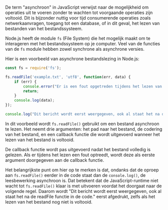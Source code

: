 De term "asynchroon" in JavaScript verwijst naar de mogelijkheid om operaties uit te voeren zonder te wachten tot voorgaande operaties zijn voltooid. Dit is bijzonder nuttig voor tijd consumerende operaties zoals netwerkaanvragen, toegang tot een database, of in dit geval, het lezen van bestanden van het bestandssysteem.

Node.js heeft de module `fs` (File System) die het mogelijk maakt om te interageren met het bestandssysteem op je computer. Veel van de functies van de `fs` module hebben zowel synchrone als asynchrone versies.

Hier is een voorbeeld van asynchrone bestandslezing in Node.js:

```javascript
const fs = require('fs');

fs.readFile('example.txt', 'utf8', function(err, data) {
    if (err) {
        console.error("Er is een fout opgetreden tijdens het lezen van het bestand!", err);
        return;
    }
    console.log(data);
});

console.log("Dit bericht wordt eerst weergegeven, ook al staat het na de readFile functie in de code.");
```

In dit voorbeeld wordt `fs.readFile()` gebruikt om een bestand asynchroon te lezen. Het neemt drie argumenten: het pad naar het bestand, de codering van het bestand, en een callback functie die wordt uitgevoerd wanneer het lezen van het bestand is voltooid.

De callback functie wordt pas uitgevoerd nadat het bestand volledig is gelezen. Als er tijdens het lezen een fout optreedt, wordt deze als eerste argument doorgegeven aan de callback functie.

Het belangrijkste punt om hier op te merken is dat, ondanks dat de oproep aan `fs.readFile()` eerder in de code staat dan de `console.log()`, de leesbewerking asynchroon is. Dat betekent dat de JavaScript-runtime niet wacht tot `fs.readFile()` klaar is met uitvoeren voordat het doorgaat naar de volgende regel. Daarom wordt "Dit bericht wordt eerst weergegeven, ook al staat het na de readFile functie in de code." eerst afgedrukt, zelfs als het lezen van het bestand nog niet is voltooid.
